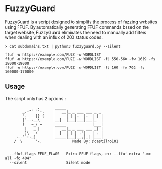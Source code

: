 # FuzzyGuard

FuzzyGuard is a script designed to simplify the process of fuzzing websites using FFUF. By automatically generating FFUF commands based on the target website, FuzzyGuard eliminates the need to manually add filters when dealing with an influx of 200 status codes.<br>

```
> cat subdomains.txt | python3 fuzzyguard.py --silent

ffuf -u https://example.com/FUZZ -w WORDLIST
ffuf -u https://example.com/FUZZ -w WORDLIST -fl 550-560 -fw 1619 -fs 18000-19000
ffuf -u https://example.com/FUZZ -w WORDLIST -fl 169 -fw 792 -fs 160000-170000
```
## Usage
The script only has 2 options :
```
               ,       _____
        _.-"` `'-.    |   __|_ _ ___ ___ _ _
        '._ __{}_(    |   __| | |- _|- _| | |
        |'--.__\      |__|  |___|___|___|_  |
        (   =_\ =      _____            |___|
         |   _ |      |   __|_ _ ___ ___ _| |
         )\___/       |  |  | | | .'|  _| . |
     .--'`:._]        |_____|___|__,|_| |___|
    /  \      '-.              Made By: @castilho101
    

  --ffuf-flags FFUF_FLAGS   Extra FFUF flags, ex: --ffuf-extra "-mc all -fc 404"
  --silent                  Silent mode
```
